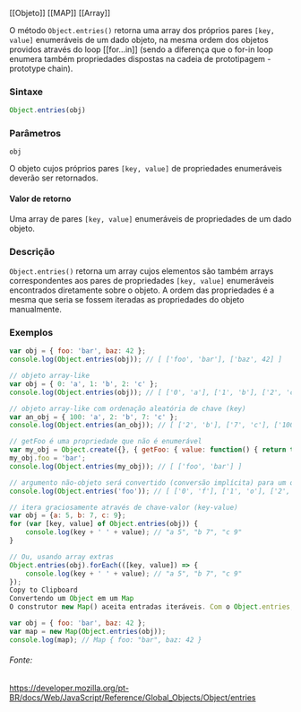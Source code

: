 [[Objeto]]
[[MAP]]
[[Array]]

O método `Object.entries()` retorna uma array dos próprios pares `[key, value]` enumeráveis de um dado objeto, na mesma ordem dos objetos providos através do loop [[for...in]] (sendo a diferença que o for-in loop enumera também propriedades dispostas na cadeia de prototipagem - prototype chain).

### Sintaxe
```Javascript
Object.entries(obj)
```
### Parâmetros

`obj`

O objeto cujos próprios pares `[key, value]` de propriedades enumeráveis deverão ser retornados.

#### Valor de retorno

Uma array de pares `[key, value]` enumeráveis de propriedades de um dado objeto.

### Descrição

`Object.entries()` retorna um array cujos elementos são também arrays correspondentes aos pares de propriedades `[key, value]` enumeráveis encontrados diretamente sobre o objeto. A ordem das propriedades é a mesma que seria se fossem iteradas as propriedades do objeto manualmente.

### Exemplos
```Javascript
var obj = { foo: 'bar', baz: 42 };
console.log(Object.entries(obj)); // [ ['foo', 'bar'], ['baz', 42] ]

// objeto array-like
var obj = { 0: 'a', 1: 'b', 2: 'c' };
console.log(Object.entries(obj)); // [ ['0', 'a'], ['1', 'b'], ['2', 'c'] ]

// objeto array-like com ordenação aleatória de chave (key)
var an_obj = { 100: 'a', 2: 'b', 7: 'c' };
console.log(Object.entries(an_obj)); // [ ['2', 'b'], ['7', 'c'], ['100', 'a'] ]

// getFoo é uma propriedade que não é enumerável
var my_obj = Object.create({}, { getFoo: { value: function() { return this.foo; } } });
my_obj.foo = 'bar';
console.log(Object.entries(my_obj)); // [ ['foo', 'bar'] ]

// argumento não-objeto será convertido (conversão implícita) para um objeto
console.log(Object.entries('foo')); // [ ['0', 'f'], ['1', 'o'], ['2', 'o'] ]

// itera graciosamente através de chave-valor (key-value)
var obj = {a: 5, b: 7, c: 9};
for (var [key, value] of Object.entries(obj)) {
    console.log(key + ' ' + value); // "a 5", "b 7", "c 9"
}

// Ou, usando array extras
Object.entries(obj).forEach(([key, value]) => {
    console.log(key + ' ' + value); // "a 5", "b 7", "c 9"
});
Copy to Clipboard
Convertendo um Object em um Map
O construtor new Map() aceita entradas iteráveis. Com o Object.entries, você pode facilmente converter de Object para Map:

var obj = { foo: 'bar', baz: 42 };
var map = new Map(Object.entries(obj));
console.log(map); // Map { foo: "bar", baz: 42 }
```

###### Fonte:
https://developer.mozilla.org/pt-BR/docs/Web/JavaScript/Reference/Global_Objects/Object/entries